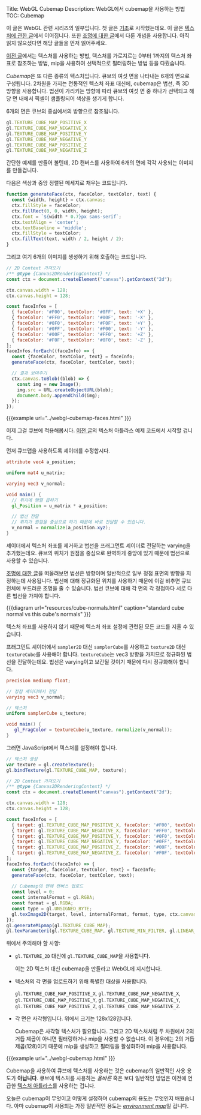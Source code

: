 Title: WebGL Cubemap
Description: WebGL에서 cubemap을 사용하는 방법
TOC: Cubemap


이 글은 WebGL 관련 시리즈의 일부입니다.
첫 글은 [기초](webgl-fundamentals.html)로 시작했는데요.
이 글은 [텍스처에 관한 글](webgl-3d-textures.html)에서 이어집니다.
또한 [조명에 대한 글](webgl-3d-lighting-directional.html)에서 다룬 개념을 사용합니다.
아직 읽지 않으셨다면 해당 글들을 먼저 읽어주세요.

[이전 글](webgl-3d-textures.html)에서는 텍스처를 사용하는 방법, 텍스처를 가로지르는 0부터 1까지의 텍스처 좌표로 참조하는 방법, mip을 사용하여 선택적으로 필터링하는 방법 등을 다뤘습니다.

*Cubemap*은 또 다른 종류의 텍스처입니다.
큐브의 여섯 면을 나타내는 6개의 면으로 구성됩니다.
2차원을 가지는 전통적인 텍스처 좌표 대신에, cubemap은 법선, 즉 3D 방향을 사용합니다.
법선이 가리키는 방향에 따라 큐브의 여섯 면 중 하나가 선택되고 해당 면 내에서 픽셀이 샘플링되어 색상을 생기게 합니다.

6개의 면은 큐브의 중심에서의 방향으로 참조됩니다.

```js
gl.TEXTURE_CUBE_MAP_POSITIVE_X
gl.TEXTURE_CUBE_MAP_NEGATIVE_X
gl.TEXTURE_CUBE_MAP_POSITIVE_Y
gl.TEXTURE_CUBE_MAP_NEGATIVE_Y
gl.TEXTURE_CUBE_MAP_POSITIVE_Z
gl.TEXTURE_CUBE_MAP_NEGATIVE_Z
```

간단한 예제를 만들어 볼텐데, 2D 캔버스를 사용하여 6개의 면에 각각 사용되는 이미지를 만들겁니다.

다음은 색상과 중앙 정렬된 메세지로 채우는 코드입니다.

```js
function generateFace(ctx, faceColor, textColor, text) {
  const {width, height} = ctx.canvas;
  ctx.fillStyle = faceColor;
  ctx.fillRect(0, 0, width, height);
  ctx.font = `${width * 0.7}px sans-serif`;
  ctx.textAlign = 'center';
  ctx.textBaseline = 'middle';
  ctx.fillStyle = textColor;
  ctx.fillText(text, width / 2, height / 2);
}
```

그리고 여기 6개의 이미지를 생성하기 위해 호출하는 코드입니다.

```js
// 2D Context 가져오기
/** @type {Canvas2DRenderingContext} */
const ctx = document.createElement("canvas").getContext("2d");

ctx.canvas.width = 128;
ctx.canvas.height = 128;

const faceInfos = [
  { faceColor: '#F00', textColor: '#0FF', text: '+X' },
  { faceColor: '#FF0', textColor: '#00F', text: '-X' },
  { faceColor: '#0F0', textColor: '#F0F', text: '+Y' },
  { faceColor: '#0FF', textColor: '#F00', text: '-Y' },
  { faceColor: '#00F', textColor: '#FF0', text: '+Z' },
  { faceColor: '#F0F', textColor: '#0F0', text: '-Z' },
];
faceInfos.forEach((faceInfo) => {
  const {faceColor, textColor, text} = faceInfo;
  generateFace(ctx, faceColor, textColor, text);

  // 결과 보여주기
  ctx.canvas.toBlob((blob) => {
    const img = new Image();
    img.src = URL.createObjectURL(blob);
    document.body.appendChild(img);
  });
});
```

{{{example url="../webgl-cubemap-faces.html" }}}

이제 그걸 큐브에 적용해봅시다.
[이전 글](webgl-3d-textures.html)의 텍스처 아틀라스 예제 코드에서 시작할 겁니다.

먼저 큐브맵을 사용하도록 셰이더를 수정합시다.

```glsl
attribute vec4 a_position;

uniform mat4 u_matrix;

varying vec3 v_normal;

void main() {
  // 위치에 행렬 곱하기
  gl_Position = u_matrix * a_position;

  // 법선 전달
  // 위치가 원점을 중심으로 하기 때문에 바로 전달할 수 있습니다.
  v_normal = normalize(a_position.xyz);
}
```

셰이더에서 텍스처 좌표를 제거하고 법선을 프래그먼트 셰이더로 전달하는 varying을 추가했는데요.
큐브의 위치가 원점을 중심으로 완벽하게 중앙에 있기 때문에 법선으로 사용할 수 있습니다.

[조명에 대한 글](webgl-3d-lighting-directional.html)을 떠올려보면 법선은 방향이며 일반적으로 일부 정점 표면의 방향을 지정하는데 사용됩니다.
법선에 대해 정규화된 위치를 사용하기 때문에 이걸 비추면 큐브 전체에 부드러운 조명을 줄 수 있습니다.
법선 큐브에 대해 각 면의 각 정점마다 서로 다른 법선을 가져야 합니다.

{{{diagram url="resources/cube-normals.html" caption="standard cube normal vs this cube's normals" }}}

텍스처 좌표를 사용하지 않기 때문에 텍스처 좌표 설정에 관련된 모든 코드를 지울 수 있습니다.

프래그먼트 셰이더에서 `sampler2D` 대신 `samplerCube`를 사용하고 `texture2D` 대신 `textureCube`를 사용해야 합니다.
`textureCube`는 vec3 방향을 가지므로 정규화된 법선을 전달하는데요.
법선은 varying이고 보간될 것이기 때문에 다시 정규화해야 합니다.

```glsl
precision mediump float;

// 정점 셰이더에서 전달
varying vec3 v_normal;

// 텍스처
uniform samplerCube u_texture;

void main() {
   gl_FragColor = textureCube(u_texture, normalize(v_normal));
}
```

그러면 JavaScript에서 텍스처를 설정해야 합니다.

```js
// 텍스처 생성
var texture = gl.createTexture();
gl.bindTexture(gl.TEXTURE_CUBE_MAP, texture);

// 2D Context 가져오기
/** @type {Canvas2DRenderingContext} */
const ctx = document.createElement("canvas").getContext("2d");

ctx.canvas.width = 128;
ctx.canvas.height = 128;

const faceInfos = [
  { target: gl.TEXTURE_CUBE_MAP_POSITIVE_X, faceColor: '#F00', textColor: '#0FF', text: '+X' },
  { target: gl.TEXTURE_CUBE_MAP_NEGATIVE_X, faceColor: '#FF0', textColor: '#00F', text: '-X' },
  { target: gl.TEXTURE_CUBE_MAP_POSITIVE_Y, faceColor: '#0F0', textColor: '#F0F', text: '+Y' },
  { target: gl.TEXTURE_CUBE_MAP_NEGATIVE_Y, faceColor: '#0FF', textColor: '#F00', text: '-Y' },
  { target: gl.TEXTURE_CUBE_MAP_POSITIVE_Z, faceColor: '#00F', textColor: '#FF0', text: '+Z' },
  { target: gl.TEXTURE_CUBE_MAP_NEGATIVE_Z, faceColor: '#F0F', textColor: '#0F0', text: '-Z' },
];
faceInfos.forEach((faceInfo) => {
  const {target, faceColor, textColor, text} = faceInfo;
  generateFace(ctx, faceColor, textColor, text);
  
  // Cubemap의 면에 캔버스 업로드
  const level = 0;
  const internalFormat = gl.RGBA;
  const format = gl.RGBA;
  const type = gl.UNSIGNED_BYTE;
  gl.texImage2D(target, level, internalFormat, format, type, ctx.canvas);
});
gl.generateMipmap(gl.TEXTURE_CUBE_MAP);
gl.texParameteri(gl.TEXTURE_CUBE_MAP, gl.TEXTURE_MIN_FILTER, gl.LINEAR_MIPMAP_LINEAR);
```

위에서 주의해야 할 사항:

* `gl.TEXTURE_2D` 대신에 `gl.TEXTURE_CUBE_MAP`을 사용합니다.

  이는 2D 텍스처 대신 cubemap을 만들라고 WebGL에 지시합니다.

* 텍스처의 각 면을 업로드하기 위해 특별한 대상을 사용합니다.

  `gl.TEXTURE_CUBE_MAP_POSITIVE_X`,
  `gl.TEXTURE_CUBE_MAP_NEGATIVE_X`,
  `gl.TEXTURE_CUBE_MAP_POSITIVE_Y`,
  `gl.TEXTURE_CUBE_MAP_NEGATIVE_Y`,
  `gl.TEXTURE_CUBE_MAP_POSITIVE_Z`,
  `gl.TEXTURE_CUBE_MAP_NEGATIVE_Z`.

* 각 면은 사각형입니다.
  위에서 크기는 128x128입니다.

  Cubemap은 사각형 텍스처가 필요합니다.
  그리고 2D 텍스처처럼 두 차원에서 2의 거듭 제곱이 아니면 필터링하거나 mip을 사용할 수 없습니다.
  이 경우에는 2의 거듭 제곱(128)이기 때문에 mip을 생성하고 필터링을 활성화하여 mip을 사용합니다.

{{{example url="../webgl-cubemap.html" }}}

Cubemap을 사용하여 큐브에 텍스처를 사용하는 것은 cubemap의 일반적인 사용 용도가 **아닙니다**.
큐브에 텍스처를 사용하는 *올바른* 혹은 보다 일반적인 방법은 이전에 언급한 [텍스처 아틀라스](webgl-3d-textures.html)를 사용하는 겁니다.

오늘은 cubemap이 무엇이고 어떻게 설정하며 cubemap의 용도는 무엇인지 배웠습니다.
아마 cubemap이 사용되는 가장 일반적인 용도는 [*environment map*](webgl-environment-maps.html)일 겁니다.

